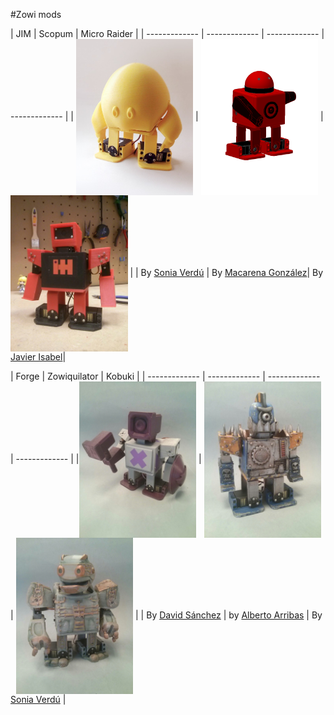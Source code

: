 #Zowi mods

| JIM | Scopum | Micro Raider |
| ------------- | ------------- | ------------- | ------------- |
| <img src="JIM/images/jim.jpg" height="250" align="center"> | <img src="Scopum/images/scopum.png" height="250" align="center"> | <img src="MicroRaider/doc/images/microraider.jpg" height="250" align="center"> |
| By [Sonia Verdú](http://www.soniaverdu.es/) | By [Macarena González](https://github.com/MacarenaGB)| By  [Javier Isabel](https://github.com/JavierIH)|

| Forge | Zowiquilator | Kobuki |
| ------------- | ------------- | ------------- | ------------- |
|<img src="Forge/images/forge.jpg" height="250" align="center"> | <img src="Zowiquilator/images/zowiquilator.jpg" height="250" align="center"> | <img src="Kobuki/images/kobuki.jpg" height="250" align="center"> |
| By [David Sánchez](https://github.com/davidsanfal) | by [Alberto Arribas](http://www.albertoarribasart.com/)  | By [Sonia Verdú](http://www.soniaverdu.es/) |
